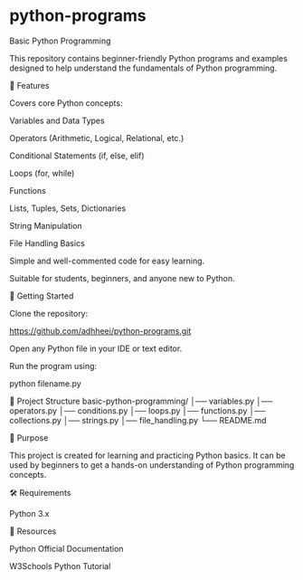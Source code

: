 # python-programs



Basic Python Programming

This repository contains beginner-friendly Python programs and examples designed to help understand the fundamentals of Python programming.

📌 Features

Covers core Python concepts:

Variables and Data Types

Operators (Arithmetic, Logical, Relational, etc.)

Conditional Statements (if, else, elif)

Loops (for, while)

Functions

Lists, Tuples, Sets, Dictionaries

String Manipulation

File Handling Basics

Simple and well-commented code for easy learning.

Suitable for students, beginners, and anyone new to Python.

🚀 Getting Started

Clone the repository:

https://github.com/adhheei/python-programs.git


Open any Python file in your IDE or text editor.

Run the program using:

python filename.py

📂 Project Structure
basic-python-programming/
│── variables.py
│── operators.py
│── conditions.py
│── loops.py
│── functions.py
│── collections.py
│── strings.py
│── file_handling.py
└── README.md

🎯 Purpose

This project is created for learning and practicing Python basics. It can be used by beginners to get a hands-on understanding of Python programming concepts.

🛠️ Requirements

Python 3.x

📖 Resources

Python Official Documentation

W3Schools Python Tutorial
